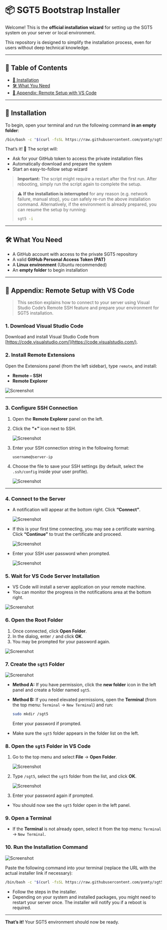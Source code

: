 # 📦 SGT5 Bootstrap Installer

Welcome!
This is the **official installation wizard** for setting up the SGT5 system on your server or local environment.

This repository is designed to simplify the installation process, even for users without deep technical knowledge.

---

## 📑 Table of Contents

* [🚀 Installation](#-installation)
* [🛠️ What You Need](#️-what-you-need)
* [📖 Appendix: Remote Setup with VS Code](#appendix-remote-setup-with-vs-code)

---

## 🚀 Installation

To begin, open your terminal and run the following command **in an empty folder**:

```bash
/bin/bash -c "$(curl -fsSL https://raw.githubusercontent.com/psmty/sgt5-install/main/install.sh)"
```

That’s it! 🎉
The script will:

* Ask for your GitHub token to access the private installation files
* Automatically download and prepare the system
* Start an easy-to-follow setup wizard

> **Important:** The script might require a restart after the first run. After rebooting, simply run the script again to complete the setup.

> ⚠️ **If the installation is interrupted** for any reason (e.g. network failure, manual stop), you can safely re-run the above installation command.
> Alternatively, if the environment is already prepared, you can resume the setup by running:
>
> ```bash
> sgt5 -i
> ```

---

## 🛠️ What You Need

* A GitHub account with access to the private SGT5 repository
* A valid **GitHub Personal Access Token (PAT)**
* A **Linux environment** (Ubuntu recommended)
* An **empty folder** to begin installation

---

## 📖 Appendix: Remote Setup with VS Code

> This section explains how to connect to your server using Visual Studio Code’s Remote SSH feature and prepare your environment for SGT5 installation.

### 1. Download Visual Studio Code

Download and install Visual Studio Code from [https://code.visualstudio.com/](https://code.visualstudio.com/).

### 2. Install Remote Extensions

Open the Extensions panel (from the left sidebar), type `remote`, and install:

* **Remote – SSH**
* **Remote Explorer**

![Screenshot](images/extensions.png)

---

### 3. Configure SSH Connection

1. Open the **Remote Explorer** panel on the left.

2. Click the **“+”** icon next to SSH.

    ![Screenshot](images/new-connection.png)

3. Enter your SSH connection string in the following format:

   ```
   username@server-ip
   ```

4. Choose the file to save your SSH settings (by default, select the `.ssh/config` inside your user profile).

    ![Screenshot](images/ssh-settings.png)

---

### 4. Connect to the Server

* A notification will appear at the bottom right. Click **“Connect”**.

    ![Screenshot](images/connect-notification.png)

* If this is your first time connecting, you may see a certificate warning. Click **“Continue”** to trust the certificate and proceed.

    ![Screenshot](images/cert-warning.png)

* Enter your SSH user password when prompted.

    ![Screenshot](images/password-input.png)

### 5. Wait for VS Code Server Installation

* VS Code will install a server application on your remote machine.
* You can monitor the progress in the notifications area at the bottom right.

![Screenshot](images/vscode-server-notification.png)

### 6. Open the Root Folder

1. Once connected, click **Open Folder**.
2. In the dialog, enter `/` and click **OK**.
3. You may be prompted for your password again.

![Screenshot](images/open-folder.png)

### 7. Create the `sgt5` Folder

![Screenshot](images/new-folder.png)

* **Method A:**
  If you have permission, click the **new folder** icon in the left panel and create a folder named `sgt5`.

* **Method B:**
  If you need elevated permissions, open the **Terminal** (from the top menu: `Terminal` → `New Terminal`) and run:

  ```sh
  sudo mkdir /sgt5
  ```

  Enter your password if prompted.

* Make sure the `sgt5` folder appears in the folder list on the left.

### 8. Open the `sgt5` Folder in VS Code

1. Go to the top menu and select **File** → **Open Folder**.

    ![Screenshot](images/open-folder-sgt5.png)

2. Type `/sgt5`, select the `sgt5` folder from the list, and click **OK**.

    ![Screenshot](images/open-folder-sgt5-popup.png)

3. Enter your password again if prompted.

* You should now see the `sgt5` folder open in the left panel.

### 9. Open a Terminal

* If the **Terminal** is not already open, select it from the top menu: `Terminal` → `New Terminal`.

### 10. Run the Installation Command

![Screenshot](images/terminal.png)

Paste the following command into your terminal (replace the URL with the actual installer link if necessary):

```bash
/bin/bash -c "$(curl -fsSL https://raw.githubusercontent.com/psmty/sgt5-install/main/install.sh)"
```

* Follow the steps in the installer.
* Depending on your system and installed packages, you might need to restart your server once. The installer will notify you if a reboot is required.

---

**That’s it!**
Your SGT5 environment should now be ready.
